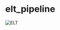 # elt_pipeline
![ELT](https://user-images.githubusercontent.com/59940078/167228417-7e9675ce-ac6f-4697-a911-d26678a23983.jpg)

